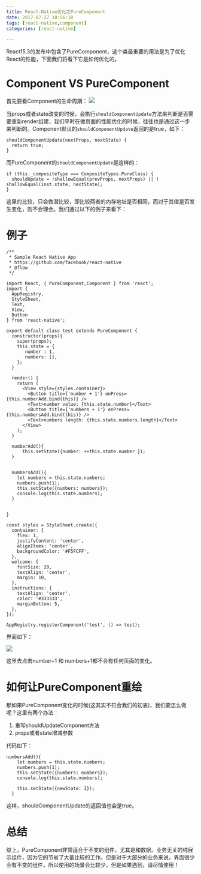 ```yaml
---
title: React-Native优化之PureComponent
date: 2017-07-27 18:56:18
tags: [react-native,component]
categories: [react-native]

---
```


React15.3的发布中包含了PureComponent，这个类最重要的用法是为了优化React的性能，下面我们将看下它是如何优化的。

# Component VS PureComponent
首先要看Component的生命周期：
![](http://on0hv7n2x.bkt.clouddn.com/component-lifecycle.jpg)

当props或者state改变的时候，会执行`shouldComponentUpdate`方法来判断是否需要重新render组建，我们平时在做页面的性能优化的时候，往往也是通过这一步来判断的。Component默认的`shouldComponentUpdate`返回的是true，如下：

```
shouldComponentUpdate(nextProps, nextState) {
  return true;
}
```

而PureComponent的`shouldComponentUpdate`是这样的：

```
if (this._compositeType === CompositeTypes.PureClass) {
  shouldUpdate = !shallowEqual(prevProps, nextProps) || ! shallowEqual(inst.state, nextState);
}
```

这里的比较，只会做潜比较，即比较两者的内存地址是否相同，而对于其值是否发生变化，则不会理会。我们通过以下的例子来看下：

# 例子

```
/**
 * Sample React Native App
 * https://github.com/facebook/react-native
 * @flow
 */

import React, { PureComponent,Component } from 'react';
import {
  AppRegistry,
  StyleSheet,
  Text,
  View,
  Button
} from 'react-native';

export default class test extends PureComponent {
  constructor(props){
    super(props);
    this.state = {
       number : 1,
       numbers: [],
    };
  }

  render() {
    return (
      <View style={styles.container}>
        <Button title={'number + 1'} onPress={this.numberAdd.bind(this)} />
        <Text>number value: {this.state.number}</Text>
        <Button title={'numbers + 1'} onPress={this.numbersAdd.bind(this)} />
        <Text>numbers length: {this.state.numbers.length}</Text>
      </View>
    );
  }

  numberAdd(){
      this.setState({number: ++this.state.number });
  }


  numbersAdd(){
    let numbers = this.state.numbers;
    numbers.push(1);
    this.setState({numbers: numbers});
    console.log(this.state.numbers);
  }


}

const styles = StyleSheet.create({
  container: {
    flex: 1,
    justifyContent: 'center',
    alignItems: 'center',
    backgroundColor: '#F5FCFF',
  },
  welcome: {
    fontSize: 20,
    textAlign: 'center',
    margin: 10,
  },
  instructions: {
    textAlign: 'center',
    color: '#333333',
    marginBottom: 5,
  },
});

AppRegistry.registerComponent('test', () => test);
```

界面如下：

![](http://on0hv7n2x.bkt.clouddn.com/screenShotSimulator%20Screen%20Shot%202017%E5%B9%B47%E6%9C%8827%E6%97%A5%20%E4%B8%8B%E5%8D%886.48.31.png)

这里去点击number+1 和 numbers+1都不会有任何页面的变化。

# 如何让PureComponent重绘
那如果PureComponent变化的时候(这其实不符合我们的初衷)，我们要怎么做呢？这里有两个办法：

 1. 重写shouldUpdateComponent方法
 2. props或者state增减参数

代码如下：

```
numbersAdd(){
    let numbers = this.state.numbers;
    numbers.push(1);
    this.setState({numbers: numbers});
    console.log(this.state.numbers);

    this.setState({newState: 1});
  }
```

这样，shouldComponentUpdate的返回值也会是true。

# 总结

综上，PureComponent非常适合于不变的组件，尤其是和数据、业务无关的纯展示组件，因为它的节省了大量比较的工作。但是对于大部分的业务来说，界面很少会有不变的组件，所以使用的场景会比较少，但是如果遇到，请尽情使用！

